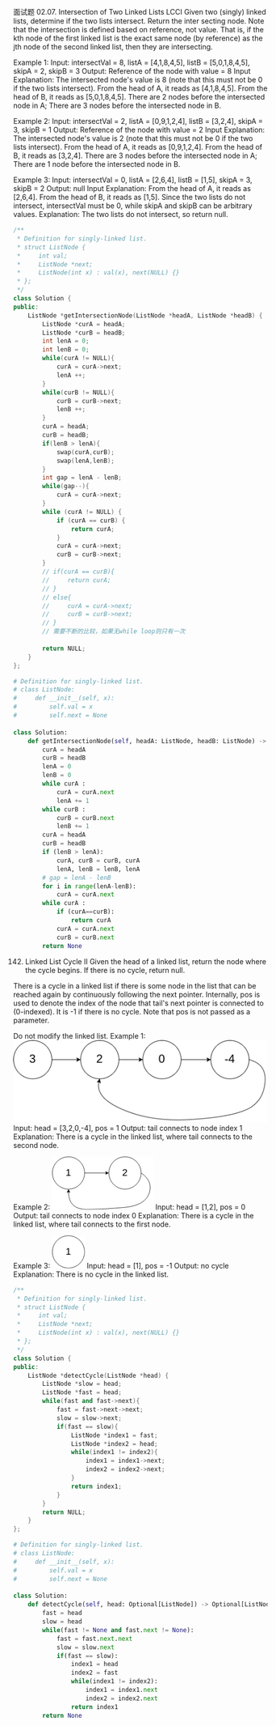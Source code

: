面试题 02.07. Intersection of Two Linked Lists LCCI
Given two (singly) linked lists, determine if the two lists intersect. Return the inter­ secting node. Note that the intersection is defined based on reference, not value. That is, if the kth node of the first linked list is the exact same node (by reference) as the jth node of the second linked list, then they are intersecting.

Example 1:
Input: intersectVal = 8, listA = [4,1,8,4,5], listB = [5,0,1,8,4,5], skipA = 2, skipB = 3
Output: Reference of the node with value = 8
Input Explanation: The intersected node's value is 8 (note that this must not be 0 if the two lists intersect). From the head of A, it reads as [4,1,8,4,5]. From the head of B, it reads as [5,0,1,8,4,5]. There are 2 nodes before the intersected node in A; There are 3 nodes before the intersected node in B.

Example 2:
Input: intersectVal = 2, listA = [0,9,1,2,4], listB = [3,2,4], skipA = 3, skipB = 1
Output: Reference of the node with value = 2
Input Explanation: The intersected node's value is 2 (note that this must not be 0 if the two lists intersect). From the head of A, it reads as [0,9,1,2,4]. From the head of B, it reads as [3,2,4]. There are 3 nodes before the intersected node in A; There are 1 node before the intersected node in B.

Example 3:
Input: intersectVal = 0, listA = [2,6,4], listB = [1,5], skipA = 3, skipB = 2
Output: null
Input Explanation: From the head of A, it reads as [2,6,4]. From the head of B, it reads as [1,5]. Since the two lists do not intersect, intersectVal must be 0, while skipA and skipB can be arbitrary values.
Explanation: The two lists do not intersect, so return null.
```cpp
/**
 * Definition for singly-linked list.
 * struct ListNode {
 *     int val;
 *     ListNode *next;
 *     ListNode(int x) : val(x), next(NULL) {}
 * };
 */
class Solution {
public:
    ListNode *getIntersectionNode(ListNode *headA, ListNode *headB) {
        ListNode *curA = headA;
        ListNode *curB = headB;
        int lenA = 0;
        int lenB = 0;
        while(curA != NULL){
            curA = curA->next;
            lenA ++;
        }
        while(curB != NULL){
            curB = curB->next;
            lenB ++;
        }
        curA = headA;
        curB = headB;
        if(lenB > lenA){
            swap(curA,curB);
            swap(lenA,lenB);
        }
        int gap = lenA - lenB;
        while(gap--){
            curA = curA->next;
        }
        while (curA != NULL) {
            if (curA == curB) {
                return curA;
            }
            curA = curA->next;
            curB = curB->next;
        }
        // if(curA == curB){
        //     return curA;
        // }
        // else{
        //     curA = curA->next;
        //     curB = curB->next;
        // }
        // 需要不断的比较，如果无while loop则只有一次

        return NULL;
    }
};
```
```py
# Definition for singly-linked list.
# class ListNode:
#     def __init__(self, x):
#         self.val = x
#         self.next = None

class Solution:
    def getIntersectionNode(self, headA: ListNode, headB: ListNode) -> ListNode:
        curA = headA
        curB = headB
        lenA = 0
        lenB = 0
        while curA :
            curA = curA.next
            lenA += 1
        while curB :
            curB = curB.next
            lenB += 1
        curA = headA
        curB = headB
        if (lenB > lenA):
            curA, curB = curB, curA
            lenA, lenB = lenB, lenA
        # gap = lenA - lenB
        for i in range(lenA-lenB):
            curA = curA.next
        while curA :
            if (curA==curB):
                return curA
            curA = curA.next
            curB = curB.next
        return None     
```
142. Linked List Cycle II
Given the head of a linked list, return the node where the cycle begins. If there is no cycle, return null.

There is a cycle in a linked list if there is some node in the list that can be reached again by continuously following the next pointer. Internally, pos is used to denote the index of the node that tail's next pointer is connected to (0-indexed). It is -1 if there is no cycle. Note that pos is not passed as a parameter.

Do not modify the linked list.
Example 1:
![Alt text](image.png)
Input: head = [3,2,0,-4], pos = 1
Output: tail connects to node index 1
Explanation: There is a cycle in the linked list, where tail connects to the second node.

Example 2:
![Alt text](image-1.png)
Input: head = [1,2], pos = 0
Output: tail connects to node index 0
Explanation: There is a cycle in the linked list, where tail connects to the first node.

Example 3:
![Alt text](image-2.png)
Input: head = [1], pos = -1
Output: no cycle
Explanation: There is no cycle in the linked list.

```cpp
/**
 * Definition for singly-linked list.
 * struct ListNode {
 *     int val;
 *     ListNode *next;
 *     ListNode(int x) : val(x), next(NULL) {}
 * };
 */
class Solution {
public:
    ListNode *detectCycle(ListNode *head) {
        ListNode *slow = head;
        ListNode *fast = head;
        while(fast and fast->next){
            fast = fast->next->next;
            slow = slow->next;
            if(fast == slow){
                ListNode *index1 = fast;
                ListNode *index2 = head;
                while(index1 != index2){
                    index1 = index1->next;
                    index2 = index2->next;
                }
                return index1;
            }
        }
        return NULL;
    }
};
```

```py
# Definition for singly-linked list.
# class ListNode:
#     def __init__(self, x):
#         self.val = x
#         self.next = None

class Solution:
    def detectCycle(self, head: Optional[ListNode]) -> Optional[ListNode]:
        fast = head
        slow = head
        while(fast != None and fast.next != None):
            fast = fast.next.next
            slow = slow.next
            if(fast == slow):
                index1 = head
                index2 = fast
                while(index1 != index2):
                    index1 = index1.next
                    index2 = index2.next
                return index1
        return None
        
```